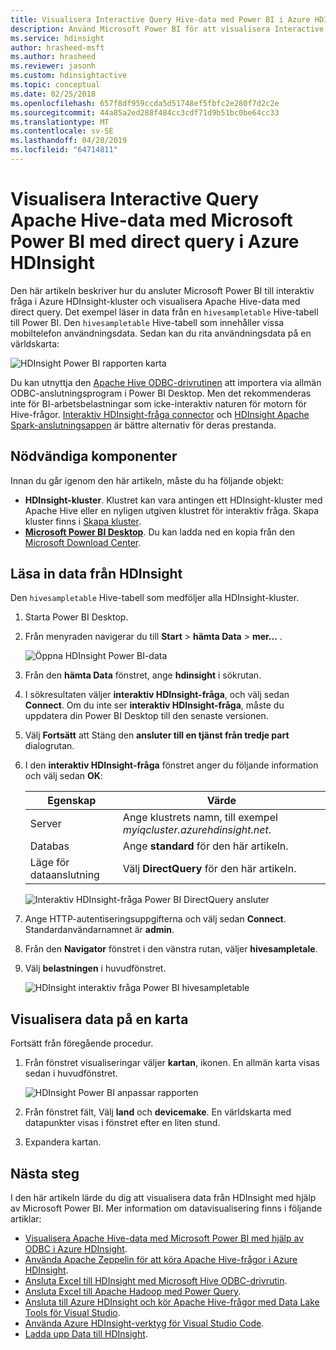 ```yaml
---
title: Visualisera Interactive Query Hive-data med Power BI i Azure HDInsight
description: Använd Microsoft Power BI för att visualisera Interactive Query Hive data från Azure HDInsight
ms.service: hdinsight
author: hrasheed-msft
ms.author: hrasheed
ms.reviewer: jasonh
ms.custom: hdinsightactive
ms.topic: conceptual
ms.date: 02/25/2018
ms.openlocfilehash: 657f8df959ccda5d51748ef5fbfc2e280f7d2c2e
ms.sourcegitcommit: 44a85a2ed288f484cc3cdf71d9b51bc0be64cc33
ms.translationtype: MT
ms.contentlocale: sv-SE
ms.lasthandoff: 04/28/2019
ms.locfileid: "64714811"
---
```

# <a name="visualize-interactive-query-apache-hive-data-with-microsoft-power-bi-using-direct-query-in-azure-hdinsight"></a>Visualisera Interactive Query Apache Hive-data med Microsoft Power BI med direct query i Azure HDInsight

Den här artikeln beskriver hur du ansluter Microsoft Power BI till interaktiv fråga i Azure HDInsight-kluster och visualisera Apache Hive-data med direct query. Det exempel läser in data från en `hivesampletable` Hive-tabell till Power BI. Den `hivesampletable` Hive-tabell som innehåller vissa mobiltelefon användningsdata. Sedan kan du rita användningsdata på en världskarta:

![HDInsight Power BI rapporten karta](./media/apache-hadoop-connect-hive-power-bi-directquery/hdinsight-power-bi-visualization.png)

Du kan utnyttja den [Apache Hive ODBC-drivrutinen](../hadoop/apache-hadoop-connect-hive-power-bi.md) att importera via allmän ODBC-anslutningsprogram i Power BI Desktop. Men det rekommenderas inte för BI-arbetsbelastningar som icke-interaktiv naturen för motorn för Hive-frågor. [Interaktiv HDInsight-fråga connector](./apache-hadoop-connect-hive-power-bi-directquery.md) och [HDInsight Apache Spark-anslutningsappen](https://docs.microsoft.com/power-bi/spark-on-hdinsight-with-direct-connect) är bättre alternativ för deras prestanda.

## <a name="prerequisites"></a>Nödvändiga komponenter
Innan du går igenom den här artikeln, måste du ha följande objekt:

* **HDInsight-kluster**. Klustret kan vara antingen ett HDInsight-kluster med Apache Hive eller en nyligen utgiven klustret för interaktiv fråga. Skapa kluster finns i [Skapa kluster](../hadoop/apache-hadoop-linux-tutorial-get-started.md#create-cluster).
* **[Microsoft Power BI Desktop](https://powerbi.microsoft.com/desktop/)**. Du kan ladda ned en kopia från den [Microsoft Download Center](https://www.microsoft.com/download/details.aspx?id=45331).

## <a name="load-data-from-hdinsight"></a>Läsa in data från HDInsight

Den `hivesampletable` Hive-tabell som medföljer alla HDInsight-kluster.

1. Starta Power BI Desktop.

2. Från menyraden navigerar du till **Start** > **hämta Data** > **mer...** .

    ![Öppna HDInsight Power BI-data](./media/apache-hadoop-connect-hive-power-bi-directquery/hdinsight-power-bi-open-odbc.png)

3. Från den **hämta Data** fönstret, ange **hdinsight** i sökrutan.  

4. I sökresultaten väljer **interaktiv HDInsight-fråga**, och välj sedan **Connect**.  Om du inte ser **interaktiv HDInsight-fråga**, måste du uppdatera din Power BI Desktop till den senaste versionen.

5. Välj **Fortsätt** att Stäng den **ansluter till en tjänst från tredje part** dialogrutan.

6. I den **interaktiv HDInsight-fråga** fönstret anger du följande information och välj sedan **OK**:

    |Egenskap  | Värde |
    |---|---|
    |Server |Ange klustrets namn, till exempel *myiqcluster.azurehdinsight.net*.|
    |Databas |Ange **standard** för den här artikeln.|
    |Läge för dataanslutning |Välj **DirectQuery** för den här artikeln.|

    ![Interaktiv HDInsight-fråga Power BI DirectQuery ansluter](./media/apache-hadoop-connect-hive-power-bi-directquery/hdinsight-interactive-query-power-bi-connect.png)

7. Ange HTTP-autentiseringsuppgifterna och välj sedan **Connect**. Standardanvändarnamnet är **admin**.

8. Från den **Navigator** fönstret i den vänstra rutan, väljer **hivesampletale**.

9. Välj **belastningen** i huvudfönstret.

    ![HDInsight interaktiv fråga Power BI hivesampletable](./media/apache-hadoop-connect-hive-power-bi-directquery/hdinsight-interactive-query-power-bi-hivesampletable.png)

## <a name="visualize-data-on-a-map"></a>Visualisera data på en karta

Fortsätt från föregående procedur.

1. Från fönstret visualiseringar väljer **kartan**, ikonen. En allmän karta visas sedan i huvudfönstret.

    ![HDInsight Power BI anpassar rapporten](./media/apache-hadoop-connect-hive-power-bi-directquery/hdinsight-power-bi-customize.png)

2. Från fönstret fält, Välj **land** och **devicemake**. En världskarta med datapunkter visas i fönstret efter en liten stund.

3. Expandera kartan.

## <a name="next-steps"></a>Nästa steg
I den här artikeln lärde du dig att visualisera data från HDInsight med hjälp av Microsoft Power BI.  Mer information om datavisualisering finns i följande artiklar:

* [Visualisera Apache Hive-data med Microsoft Power BI med hjälp av ODBC i Azure HDInsight](../hadoop/apache-hadoop-connect-hive-power-bi.md). 
* [Använda Apache Zeppelin för att köra Apache Hive-frågor i Azure HDInsight](./../hdinsight-connect-hive-zeppelin.md).
* [Ansluta Excel till HDInsight med Microsoft Hive ODBC-drivrutin](../hadoop/apache-hadoop-connect-excel-hive-odbc-driver.md).
* [Ansluta Excel till Apache Hadoop med Power Query](../hadoop/apache-hadoop-connect-excel-power-query.md).
* [Ansluta till Azure HDInsight och kör Apache Hive-frågor med Data Lake Tools för Visual Studio](../hadoop/apache-hadoop-visual-studio-tools-get-started.md).
* [Använda Azure HDInsight-verktyg för Visual Studio Code](../hdinsight-for-vscode.md).
* [Ladda upp Data till HDInsight](./../hdinsight-upload-data.md).
